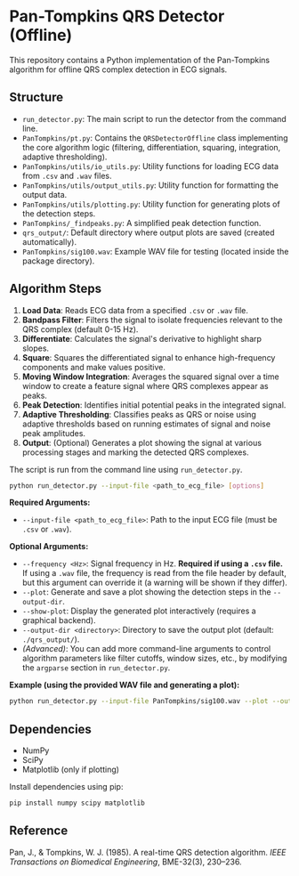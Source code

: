 # Pan-Tompkins QRS Detector (Offline)

This repository contains a Python implementation of the Pan-Tompkins algorithm for offline QRS complex detection in ECG signals.

## Structure

*   `run_detector.py`: The main script to run the detector from the command line.
*   `PanTompkins/pt.py`: Contains the `QRSDetectorOffline` class implementing the core algorithm logic (filtering, differentiation, squaring, integration, adaptive thresholding).
*   `PanTompkins/utils/io_utils.py`: Utility functions for loading ECG data from `.csv` and `.wav` files.
*   `PanTompkins/utils/output_utils.py`: Utility function for formatting the output data.
*   `PanTompkins/utils/plotting.py`: Utility function for generating plots of the detection steps.
*   `PanTompkins/_findpeaks.py`: A simplified peak detection function.
*   `qrs_output/`: Default directory where output plots are saved (created automatically).
*   `PanTompkins/sig100.wav`: Example WAV file for testing (located inside the package directory).

## Algorithm Steps

1.  **Load Data**: Reads ECG data from a specified `.csv` or `.wav` file.
2.  **Bandpass Filter**: Filters the signal to isolate frequencies relevant to the QRS complex (default 0-15 Hz).
3.  **Differentiate**: Calculates the signal's derivative to highlight sharp slopes.
4.  **Square**: Squares the differentiated signal to enhance high-frequency components and make values positive.
5.  **Moving Window Integration**: Averages the squared signal over a time window to create a feature signal where QRS complexes appear as peaks.
6.  **Peak Detection**: Identifies initial potential peaks in the integrated signal.
7.  **Adaptive Thresholding**: Classifies peaks as QRS or noise using adaptive thresholds based on running estimates of signal and noise peak amplitudes.
8.  **Output**: (Optional) Generates a plot showing the signal at various processing stages and marking the detected QRS complexes.

The script is run from the command line using `run_detector.py`.

```bash
python run_detector.py --input-file <path_to_ecg_file> [options]
```

**Required Arguments:**

*   `--input-file <path_to_ecg_file>`: Path to the input ECG file (must be `.csv` or `.wav`).

**Optional Arguments:**

*   `--frequency <Hz>`: Signal frequency in Hz. **Required if using a `.csv` file.** If using a `.wav` file, the frequency is read from the file header by default, but this argument can override it (a warning will be shown if they differ).
*   `--plot`: Generate and save a plot showing the detection steps in the `--output-dir`.
*   `--show-plot`: Display the generated plot interactively (requires a graphical backend).
*   `--output-dir <directory>`: Directory to save the output plot (default: `./qrs_output/`).
*   *(Advanced)*: You can add more command-line arguments to control algorithm parameters like filter cutoffs, window sizes, etc., by modifying the `argparse` section in `run_detector.py`.

**Example (using the provided WAV file and generating a plot):**

```bash
python run_detector.py --input-file PanTompkins/sig100.wav --plot --output-dir qrs_output
```

## Dependencies

*   NumPy
*   SciPy
*   Matplotlib (only if plotting)

Install dependencies using pip:
```bash
pip install numpy scipy matplotlib
```

## Reference

Pan, J., & Tompkins, W. J. (1985). A real-time QRS detection algorithm. *IEEE Transactions on Biomedical Engineering*, BME-32(3), 230–236. 